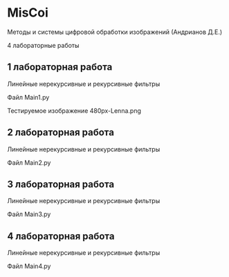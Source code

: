 # MisCoi
Методы и системы цифровой обработки изображений (Андрианов Д.Е.)

4 лабораторные работы

## 1 лабораторная работа
Линейные нерекурсивные и рекурсивные фильтры

Файл Main1.py

Тестируемое изображение 480px-Lenna.png

## 2 лабораторная работа
Линейные нерекурсивные и рекурсивные фильтры

Файл Main2.py

## 3 лабораторная работа
Линейные нерекурсивные и рекурсивные фильтры

Файл Main3.py

## 4 лабораторная работа
Линейные нерекурсивные и рекурсивные фильтры

Файл Main4.py
